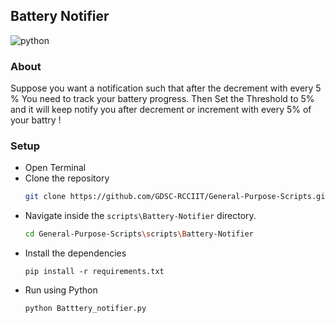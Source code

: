 ## Battery Notifier

![python](https://img.shields.io/badge/language-Python-orange?style=for-the-badge)

### About

Suppose you want a notification such that after the decrement with every 5 % You need to track your battery progress. Then Set the Threshold to 5% and it will keep notify you after decrement or increment with every 5% of your battry !


### Setup

* Open Terminal 
* Clone the repository
  ```bash
  git clone https://github.com/GDSC-RCCIIT/General-Purpose-Scripts.git
  ```
* Navigate inside the ```scripts\Battery-Notifier``` directory.
  ```bash
  cd General-Purpose-Scripts\scripts\Battery-Notifier
  ```
* Install the dependencies 
  ```
  pip install -r requirements.txt
  ```
* Run using Python
  ```bash
  python Batttery_notifier.py
  ```

